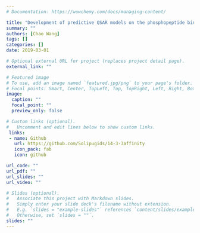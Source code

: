 ```yaml
---
# Documentation: https://wowchemy.com/docs/managing-content/

title: "Development of predictive QSAR models on the phosphopeptide binding affinity against 14-3-3 isoforms"
summary: ""
authors: [Chao Wang]
tags: []
categories: []
date: 2019-03-01

# Optional external URL for project (replaces project detail page).
external_link: ""

# Featured image
# To use, add an image named `featured.jpg/png` to your page's folder.
# Focal points: Smart, Center, TopLeft, Top, TopRight, Left, Right, BottomLeft, Bottom, BottomRight.
image:
  caption: ""
  focal_point: ""
  preview_only: false

# Custom links (optional).
#   Uncomment and edit lines below to show custom links.
 links:
 - name: Github
   url: https://github.com/Solipugids/14-3-3affinity
   icon_pack: fab
   icon: github

url_code: ""
url_pdf: ""
url_slides: ""
url_video: ""

# Slides (optional).
#   Associate this project with Markdown slides.
#   Simply enter your slide deck's filename without extension.
#   E.g. `slides = "example-slides"` references `content/slides/example-slides.md`.
#   Otherwise, set `slides = ""`.
slides: ""
---
```

